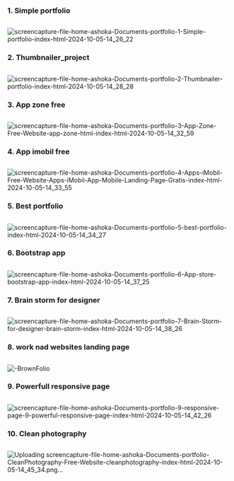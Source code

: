 ### 1. Simple portfolio
## 

![screencapture-file-home-ashoka-Documents-portfolio-1-Simple-portfolio-index-html-2024-10-05-14_26_22](https://github.com/user-attachments/assets/f2c45b2b-61f1-42d6-8cdd-1a0c2e01c960)


### 2. Thumbnailer_project
##

![screencapture-file-home-ashoka-Documents-portfolio-2-Thumbnailer-portfolio-index-html-2024-10-05-14_28_28](https://github.com/user-attachments/assets/76cc4d23-2d4e-4cfe-8204-4135f9cb100b)

### 3. App zone free
## 

![screencapture-file-home-ashoka-Documents-portfolio-3-App-Zone-Free-Website-app-zone-html-index-html-2024-10-05-14_32_59](https://github.com/user-attachments/assets/682a57bc-d609-4d9f-b911-f70ad143f58c)

### 4. App imobil free
## 

![screencapture-file-home-ashoka-Documents-portfolio-4-Apps-iMobil-Free-Website-Apps-iMobil-App-Mobile-Landing-Page-Gratis-index-html-2024-10-05-14_33_55](https://github.com/user-attachments/assets/e20c8e8a-6f89-45bb-bae2-e3e176f4c9fa)

### 5. Best portfolio
## 

![screencapture-file-home-ashoka-Documents-portfolio-5-best-portfolio-index-html-2024-10-05-14_34_27](https://github.com/user-attachments/assets/a0bb80c6-35fa-464f-944d-fac24cb01c8c)

### 6. Bootstrap app
## 

![screencapture-file-home-ashoka-Documents-portfolio-6-App-store-bootstrap-app-index-html-2024-10-05-14_37_25](https://github.com/user-attachments/assets/bb245048-50bf-44a7-bc8c-fea80531fa7a)

### 7. Brain storm for designer
## 

![screencapture-file-home-ashoka-Documents-portfolio-7-Brain-Storm-for-designer-brain-storm-index-html-2024-10-05-14_38_26](https://github.com/user-attachments/assets/f49c22b8-6769-4d1a-abd3-c8a69025d4a9)

### 8. work nad websites landing page
## 

![-BrownFolio](https://github.com/user-attachments/assets/6cd9a135-c803-41a2-8ecc-70bedb679be6)

### 9. Powerfull responsive page
## 

![screencapture-file-home-ashoka-Documents-portfolio-9-responsive-page-9-powerful-responsive-page-index-html-2024-10-05-14_42_26](https://github.com/user-attachments/assets/f5369d55-3a75-4ee6-a8fc-84cc510c8dc3)

### 10. Clean photography
##

![Uploading screencapture-file-home-ashoka-Documents-portfolio-CleanPhotography-Free-Website-cleanphotography-index-html-2024-10-05-14_45_34.png…]()

